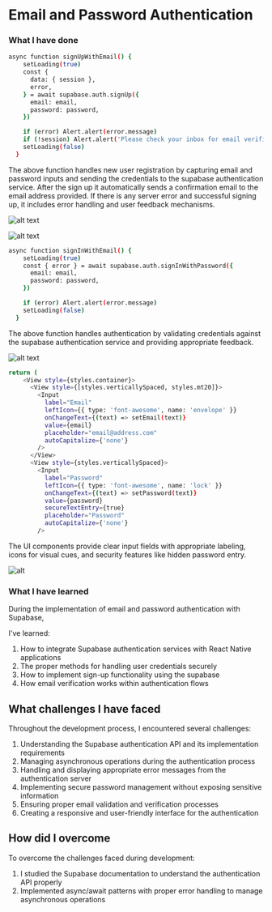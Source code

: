 # Email and Password Authentication

### What I have done 

```bash
async function signUpWithEmail() {
    setLoading(true)
    const {
      data: { session },
      error,
    } = await supabase.auth.signUp({
      email: email,
      password: password,
    })

    if (error) Alert.alert(error.message)
    if (!session) Alert.alert('Please check your inbox for email verification!')
    setLoading(false)
  }
```
The above function handles new user registration by capturing email and password inputs and sending the credentials to the supabase authentication service. After the sign up it automatically sends a confirmation email to the email address provided. If there is any server error and successful signing up, it includes error handling and user feedback mechanisms.

![alt text](/Practical-2/Auth-EmailPassword/assets/verification.jpg)

![alt text](/Practical-2/Auth-EmailPassword/assets/email.jpg)


```bash
async function signInWithEmail() {
    setLoading(true)
    const { error } = await supabase.auth.signInWithPassword({
      email: email,
      password: password,
    })

    if (error) Alert.alert(error.message)
    setLoading(false)
  }
```
The above function handles authentication by validating credentials against the supabase authentication service and providing appropriate feedback. 

![alt text](/Practical-2/Auth-EmailPassword/assets/auth.png)

```bash
return (
    <View style={styles.container}>
      <View style={[styles.verticallySpaced, styles.mt20]}>
        <Input
          label="Email"
          leftIcon={{ type: 'font-awesome', name: 'envelope' }}
          onChangeText={(text) => setEmail(text)}
          value={email}
          placeholder="email@address.com"
          autoCapitalize={'none'}
        />
      </View>
      <View style={styles.verticallySpaced}>
        <Input
          label="Password"
          leftIcon={{ type: 'font-awesome', name: 'lock' }}
          onChangeText={(text) => setPassword(text)}
          value={password}
          secureTextEntry={true}
          placeholder="Password"
          autoCapitalize={'none'}
        />
```
The UI components provide clear input fields with appropriate labeling, icons for visual cues, and security features like hidden password entry.

![alt](./assets/ui.jpg)

### What I have learned

During the implementation of email and password authentication with Supabase, 

I've learned:

1. How to integrate Supabase authentication services with React Native applications
2. The proper methods for handling user credentials securely
3. How to implement sign-up functionality using the supabase
4. How email verification works within authentication flows

## What challenges I have faced

Throughout the development process, I encountered several challenges:

1. Understanding the Supabase authentication API and its implementation requirements
2. Managing asynchronous operations during the authentication process
3. Handling and displaying appropriate error messages from the authentication server
4. Implementing secure password management without exposing sensitive information
5. Ensuring proper email validation and verification processes
6. Creating a responsive and user-friendly interface for the authentication 

## How did I overcome

To overcome the challenges faced during development:

1. I studied the Supabase documentation to understand the authentication API properly
2. Implemented async/await patterns with proper error handling to manage asynchronous operations
